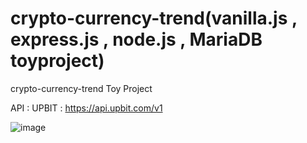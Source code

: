 # crypto-currency-trend(vanilla.js , express.js , node.js , MariaDB toyproject)


crypto-currency-trend 
Toy Project

API : UPBIT : https://api.upbit.com/v1

![image](https://user-images.githubusercontent.com/55500077/147667176-11f31a58-a37d-4d9f-8e45-05c94ae7a158.png)
